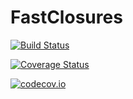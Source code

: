 # FastClosures

[![Build Status](https://travis-ci.org/c42f/FastClosures.jl.svg?branch=master)](https://travis-ci.org/c42f/FastClosures.jl)

[![Coverage Status](https://coveralls.io/repos/c42f/FastClosures.jl/badge.svg?branch=master&service=github)](https://coveralls.io/github/c42f/FastClosures.jl?branch=master)

[![codecov.io](http://codecov.io/github/c42f/FastClosures.jl/coverage.svg?branch=master)](http://codecov.io/github/c42f/FastClosures.jl?branch=master)
